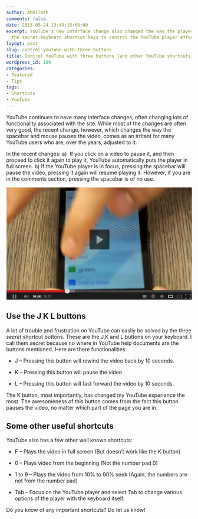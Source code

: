 ```yaml
---
author: Abhilash
comments: false
date: 2013-05-24 13:49:15+00:00
excerpt: YouTube's new interface change also changed the way the player behaves. Use
  the secret keyboard shortcut keys to control the YouTube player effortlessly.
layout: post
slug: control-youtube-with-three-buttons
title: Control YouTube with three buttons (and other YouTube shortcuts)
wordpress_id: 199
categories:
- Featured
- Tips
tags:
- Shortcuts
- YouTube
---
```


YouTube continues to have many interface changes, often changing lots of functionality associated with the site. While most of the changes are often very good, the recent change, however, which changes the way the spacebar and mouse pauses the video, comes as an irritant for many YouTube users who are, over the years, adjusted to it.

In the recent changes:
a)  If you click on a video to pause it, and then proceed to click it again to play it, YouTube automatically puts the player in full screen.
b) If the YouTube player is in focus, pressing the spacebar will pause the video, pressing it again will resume playing it. However, if you are in the comments section, pressing the spacebar is of no use.

![youtube-player](images/youtube-player.png)


## Use the J K L buttons


A lot of trouble and frustration on YouTube can easily be solved by the three *secret* shortcut buttons. These are the J,K and L buttons on your keyboard. I call them secret because no where in YouTube help documents are the buttons mentioned. Here are there functionalities:



	
  * J – Pressing this button will rewind the video back by 10 seconds.

	
  * K – Pressing this button will pause the video

	
  * L – Pressing this button will fast forward the video by 10 seconds.


The K button, most importantly, has changed my YouTube experience the most. The awesomeness of this button comes from the fact this button pauses the video, no matter which part of the page you are in.


## Some other useful shortcuts


YouTube also has a few other well known shortcuts:



	
  * F – Plays the video in full screen (But doesn’t work like the K button)

	
  * 0 – Plays video from the beginning (Not the number pad 0)

	
  * 1 to 9 – Plays the video from 10% to 90% seek (Again, the numbers are not from the number pad)

	
  * Tab – Focus on the YouTube player and select Tab to change various options of the player with the keyboard itself.


Do you know of any important shortcuts? Do let us know!
